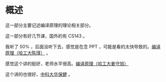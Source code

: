 # 概述

这一部分主要记述编译原理的理论相关部分。

这一部分有好几节课，国外的有 CS143 。

我听了 50% ，后面没听下去，感觉是在念 PPT ，可能是看的太快导致的。[编译原理（哈工大陈瑾）](https://www.bilibili.com/video/av17649289/) 。

感觉这个讲的挺好，老师水平很高。[编译原理（哈工大姜守旭）](https://www.bilibili.com/video/BV1yk4y197nS)

这个讲的也很好，[中科大华保健](https://www.bilibili.com/video/BV1m7411d7iS) 。
